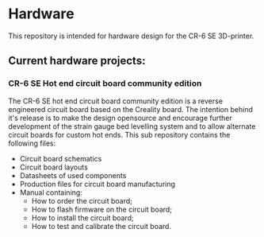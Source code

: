 # Hardware
This repository is intended for hardware design for the CR-6 SE 3D-printer.

## Current hardware projects:

### CR-6 SE Hot end circuit board community edition

The CR-6 SE hot end circuit board community edition is a reverse engineered circuit board based on the Creality board. The intention behind it's release is to make the design opensource and encourage further development of the strain gauge bed levelling system and to allow alternate circuit boards for custom hot ends. This sub repository contains the following files:
* Circuit board schematics
* Circuit board layouts
* Datasheets of used components
* Production files for circuit board manufacturing
* Manual containing:
   * How to order the circuit board;
   * How to flash firmware on the circuit board;
   * How to install the circuit board;
   * How to test and calibrate the circuit board.
 

